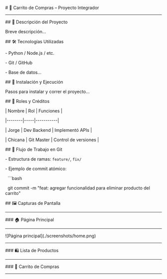 \# 🛒 Carrito de Compras – Proyecto Integrador

---

\## 📘 Descripción del Proyecto

Breve descripción...



\## 🛠️ Tecnologías Utilizadas

\- Python / Node.js / etc.

\- Git / GitHub

\- Base de datos...



\## 🚀 Instalación y Ejecución

Pasos para instalar y correr el proyecto...



\## 👥 Roles y Créditos

| Nombre | Rol | Funciones |

|--------|-----|-----------|

| Jorge | Dev Backend | Implementó APIs |

| Chicana | Git Master | Control de versiones |



\## 🔄 Flujo de Trabajo en Git

\- Estructura de ramas: `feature/`, `fix/`

\- Ejemplo de commit atómico:

  ```bash

  git commit -m "feat: agregar funcionalidad para eliminar producto del carrito"



\## 🖼️ Capturas de Pantalla

---

\### 🏠 Página Principal

---

!\[Página principal](./screenshots/home.png)

---

\### 🛍️ Lista de Productos

---

\### 🛒 Carrito de Compras

---

